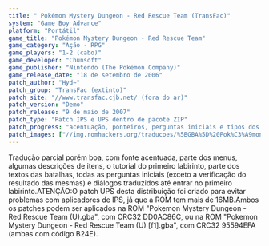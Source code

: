 ```yaml
---
title: " Pokémon Mystery Dungeon - Red Rescue Team (TransFac)"
system: "Game Boy Advance"
platform: "Portátil"
game_title: "Pokémon Mystery Dungeon - Red Rescue Team"
game_category: "Ação - RPG"
game_players: "1-2 (cabo)"
game_developer: "Chunsoft"
game_publisher: "Nintendo (The Pokémon Company)"
game_release_date: "18 de setembro de 2006"
patch_author: "Hyd~"
patch_group: "TransFac (extinto)"
patch_site: "//www.transfac.cjb.net/ (fora do ar)"
patch_version: "Demo"
patch_release: "9 de maio de 2007"
patch_type: "Patch IPS e UPS dentro de pacote ZIP"
patch_progress: "acentuação, ponteiros, perguntas iniciais e tipos dos pokémons em 100%; e gráficos em 0,0001%"
patch_images: ["//img.romhackers.org/traducoes/%5BGBA%5D%20Pok%C3%A9mon%20Mystery%20Dungeon%20-%20Red%20Rescue%20Team%20-%20TransFac%20-%201.png","//img.romhackers.org/traducoes/%5BGBA%5D%20Pok%C3%A9mon%20Mystery%20Dungeon%20-%20Red%20Rescue%20Team%20-%20TransFac%20-%202.png","//img.romhackers.org/traducoes/%5BGBA%5D%20Pok%C3%A9mon%20Mystery%20Dungeon%20-%20Red%20Rescue%20Team%20-%20TransFac%20-%203.png"]
---
```

Tradução parcial porém boa, com fonte acentuada, parte dos menus, algumas descrições de itens, o tutorial do primeiro labirinto, parte dos textos das batalhas, todas as perguntas iniciais (exceto a verificação do resultado das mesmas) e diálogos traduzidos até entrar no primeiro labirinto.ATENÇÃO:O patch UPS desta distribuição foi criado para evitar problemas com aplicadores de IPS, já que a ROM tem mais de 16MB.Ambos os patches podem ser aplicados na ROM "Pokemon Mystery Dungeon - Red Rescue Team (U).gba", com CRC32 DD0AC86C, ou na ROM "Pokemon Mystery Dungeon - Red Rescue Team (U) [f1].gba", com CRC32 95594EFA (ambas com código B24E).